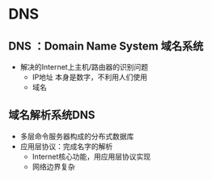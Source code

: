# DNS  

## DNS ：Domain Name System  域名系统  

* 解决的Internet上主机/路由器的识别问题  
  * IP地址 本身是数字，不利用人们使用
  * 域名  

## 域名解析系统DNS  

* 多层命令服务器构成的分布式数据库  
* 应用层协议：完成名字的解析
    * Internet核心功能，用应用层协议实现  
    * 网络边界复杂  
 
 

